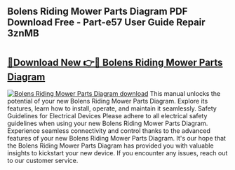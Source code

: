 ## Bolens Riding Mower Parts Diagram PDF Download Free - Part-e57 User Guide Repair 3znMB

# <h2><a href="http://dfnh2o.blite.top/?on=Bolens+Riding+Mower+Parts+Diagram">🔗Download New 👉🔴 Bolens Riding Mower Parts Diagram</a></h2>

[![Bolens Riding Mower Parts Diagram download](https://i.imgur.com/lujVjoI.png)](http://dfnh2o.blite.top/?on=Bolens+Riding+Mower+Parts+Diagram)
This manual unlocks the potential of your new Bolens Riding Mower Parts Diagram. Explore its features, learn how to install, operate, and maintain it seamlessly. Safety Guidelines for Electrical Devices Please adhere to all electrical safety guidelines when using your new Bolens Riding Mower Parts Diagram. Experience seamless connectivity and control thanks to the advanced features of your new Bolens Riding Mower Parts Diagram. It's our hope that the Bolens Riding Mower Parts Diagram has provided you with valuable insights to kickstart your new device. If you encounter any issues, reach out to our customer service.
